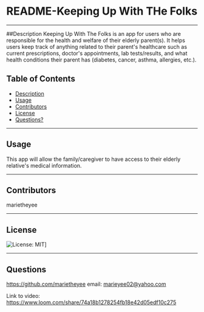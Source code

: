 # README-Keeping Up With THe Folks
***
##Description
Keeping Up With The Folks is an app for users who are responsible for the health and welfare of their elderly parent(s). It helps users keep track of anything related to their parent's healthcare such as current prescriptions, doctor's appointments, lab tests/results, and what health conditions their parent has (diabetes, cancer, asthma, allergies, etc.). 
## Table of Contents
 - [Description](#description)
 - [Usage](#usage)
 - [Contributors](#contributors)
 - [License](#license)
 - [Questions?](#questions)
 ***
## Usage
This app will allow the family/caregiver to have access to their elderly relative's medical information.
***
## Contributors
marietheyee
***
## License
![License: MIT](https://img.shields.io/badge/License-MIT-yellow.svg)]
***
## Questions
https://github.com/marietheyee
email: marieyee02@yahoo.com

  
Link to video: https://www.loom.com/share/74a18b1278254fb18e42d05edf10c275

